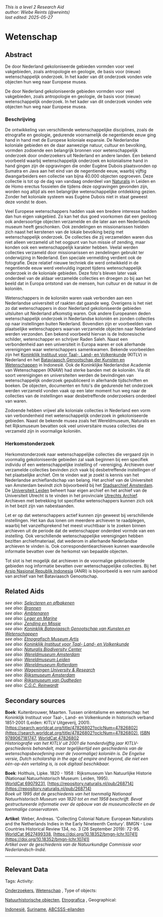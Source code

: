 
_This is a level 2 Research Aid_  
_author: Wiebe Reints (@wreints)_  
_last edited: 2025-05-27_  

# Wetenschap


## Abstract

De door Nederland gekoloniseerde gebieden vormden voor veel vakgebieden, zoals antropologie en geologie, de basis voor (nieuw) wetenschappelijk onderzoek. In het kader van dit onderzoek vonden vele objecten hun weg naar Europese musea.

De door Nederland gekoloniseerde gebieden vormden voor veel vakgebieden, zoals antropologie en geologie, de basis voor (nieuw) wetenschappelijk onderzoek. In het kader van dit onderzoek vonden vele objecten hun weg naar Europese musea.

### Beschrijving

De ontwikkeling van verschillende wetenschappelijke disciplines, zoals de etnografie en geologie, gedurende voornamelijk de negentiende eeuw ging hand in hand met de Europese koloniale expansie. De Nederlandse koloniale gebieden en de daar aanwezige natuur, cultuur en bevolking, vormden zodoende een belangrijk bronnen voor wetenschappelijk onderzoek door onderzoekers uit Nederland en andere landen. Een bekend voorbeeld waarbij wetenschappelijk onderzoek en kolonialisme hand in hand gingen zijn de opgravingen die onder Eugène Dubois plaatsvonden op Sumatra en Java aan het eind van de negentiende eeuw, waarbij vijftig dwangarbeiders een collectie van bijna 40.000 objecten opgroeven. Deze collectie is tot op de dag van vandaag onderdeel van [Naturalis](https://app.colonialcollections.nl/nl/research-guide/https%3A%2F%2Fn2t%252Enet%2Fark%3A%2F27023%2Fb897e22a1eae224b0ca13b5ec14d51cb) in Leiden en de Homo erectus fossielen die tijdens deze opgravingen gevonden zijn, worden nog altijd als een belangrijke wetenschappelijke ontdekking gezien. Zonder het koloniale systeem was Eugène Dubois niet in staat geweest deze vondst te doen.

Veel Europese wetenschappers hadden vaak een bredere interesse hadden dan hun eigen vakgebied. Zo kan het dus goed voorkomen dat een geoloog ook andersoortige objecten verzamelde en die later aan een Nederlands museum heeft geschonken. Ook zendelingen en missionarissen hielden zich naast het kerstenen van de lokale bevolking bezig met wetenschappelijk onderzoek. De collecties die zij verzamelden waren dus niet alleen verzameld uit het oogpunt van hun missie of zending, maar konden ook een wetenschappelijk karakter hebben. Veelal werden collecties verzameld door missionarissen en zendelingen gebruikt ter onderwijzing in Nederland. Een speciale vermelding verdient ook de fotografie. Deze relatief nieuwe techniek die werd ontwikkeld in de negentiende eeuw werd veelvuldig ingezet tijdens wetenschappelijk onderzoek in de koloniale gebieden. Deze foto's bleven later vaak onderdeel van de aldaar verzamelde collecties en droegen zo bij aan het beeld dat in Europa ontstond van de mensen, hun cultuur en de natuur in de koloniën.

Wetenschappers in de koloniën waren vaak verbonden aan een Nederlandse universiteit of raakten dat gaande weg. Overigens is het niet zo dat wetenschappers in door Nederland gekoloniseerde gebieden uitsluiten uit Nederland afkomstig waren. Ook andere Europeanen deden wetenschappelijk onderzoek in Nederlandse koloniën en zonden collecties op naar instellingen buiten Nederland. Bovendien zijn er voorbeelden van plaatselijke wetenschappers waarvan verzamelde objecten naar Nederland werden verzonden. Een bekend voorbeeld hiervan is de Indonesische schilder, wetenschapper en schrijver Raden Saleh. Naast een verbondenheid aan een universiteit in Europa waren er ook allerhande verenigingen waar wetenschappers samenkwamen. Bekende voorbeelden zijn het [Koninklijk Instituut voor Taal-, Land- en Volkenkunde](https://app.colonialcollections.nl/nl/research-guide/https%3A%2F%2Fn2t%252Enet%2Fark%3A%2F27023%2F62191a1bbed9b315db786f2037417b4f) (KITLV) in Nederland en het [Bataviaasch Genootschap der Kunsten en Wetenschappen](https://app.colonialcollections.nl/nl/research-guide/https%3A%2F%2Fn2t%252Enet%2Fark%3A%2F27023%2F879aa24d509fdae582d9cbd6cc60160c) in Indonesië. Ook de Koninklijke Nederlandse Academie van Wetenschappen (KNAW) had sterke banden met de koloniën. Via dit soort verenigingen en universiteiten werden de bevindingen van wetenschappelijk onderzoek gepubliceerd in allerhande tijdschriften en boeken. De objecten, documenten en foto's die gedurende het onderzoek werden verzameld vonden vaak op een later moment hun weg naar de collecties van de instellingen waar desbetreffende onderzoekers onderdeel van waren.

Zodoende hebben vrijwel alle koloniale collecties in Nederland een vorm van verbondenheid met wetenschappelijk onderzoek in gekoloniseerde gebieden. Naast de bekende musea zoals het Wereldmuseum, Naturalis en het Rijksmuseum bevatten ook veel universitaire musea collecties die verzameld zijn in voormalige koloniën.

### Herkomstonderzoek

Herkomstonderzoek naar wetenschappelijke collecties die vergaard zijn in voormalig gekoloniseerde gebieden zal vaak beginnen bij een specifiek individu of een wetenschappelijke instelling of -vereniging. Archieven over verzamelde collecties bevinden zich vaak bij desbetreffende instellingen of het plaatselijke archief. Om te vinden wat je zoekt is kennis van het Nederlandse archieflandschap van belang. Het archief van de Universiteit van Amsterdam bevindt zich bijvoorbeeld bij het [Stadsarchief Amsterdam](https://archief.amsterdam/inventarissen/details/30114). De [Universiteit Leiden](https://www.bibliotheek.universiteitleiden.nl/subject-guides/universiteitsarchieven#archieven) beheert haar eigen archief en het archief van de Universiteit Utrecht is te vinden in het provinciale [Utrechts Archief](https://hetutrechtsarchief.nl/). Archieven met betrekking tot specifieke wetenschappers kunnen zich ook in het bezit zijn van nabestaanden.

Let er op dat wetenschappers actief kunnen zijn geweest bij verschillende instellingen. Het kan dus lonen om meerdere archieven te raadplegen, waarbij het vanzelfsprekend het meest vruchtbaar is te zoeken binnen archieven uit de periode dat de wetenschapper onderdeel vormde van een instelling. Ook verschillende wetenschappelijke verenigingen hebben bezitten archiefmateriaal, dat wederom in allerhande Nederlandse archieven te vinden is. Ook correspondentiearchieven kunnen waardevolle informatie bevatten over de herkomst van bepaalde objecten. 

Tot slot is het mogelijk dat archieven in de voormalige gekoloniseerde gebieden nog informatie bevatten over wetenschappelijke collecties. Bij het [Arsip Nasional Republik Indonesia](https://anri.go.id/) (ANRI) is bijvoorbeeld is een ruim aanbod van archief van het Bataviaasch Genootschap.


## Related Aids

_see also: [Selecteren en afbakenen](niveau1/Dutch/SelecterenEnAfbakenen_20240425.yml)_  
_see also: [Bronnen](niveau1/Dutch/Bronnen_20240425.yml)_  
_see also: [Ambtenaren](niveau2/Dutch/Ambtenaren_20240320.yml)_  
_see also: [Leger en Marine](niveau2/Dutch/LegerEnMarine_20240326.yml)_  
_see also: [Zending en Missie](niveau2/Dutch/ZendingEnMissie_20240326.yml)_  
_see also: [Koninklijk Bataviaasch Genootschap van Kunsten en Wetenschappen](niveau3/Dutch/BGKW_20240827.yml)_  
_see also: [Etnografisch Museum Artis](niveau3/Dutch/EMArtis_20240711.yml)_  
_see also: [Koninklijk Instituut voor Taal- Land- en Volkenkunde](niveau3/Dutch/KITLV_20240704.yml)_  
_see also: [Naturalis Biodiversity Center](niveau3/Dutch/Naturalis_20240710.yml)_  
_see also: [Wereldmuseum Amsterdam](niveau3/Dutch/WMAmsterdam_20240711.yml)_  
_see also: [Wereldmuseum Leiden](niveau3/Dutch/WMLeiden_20240327.yml)_  
_see also: [Wereldmuseum Rotterdam](niveau3/Dutch/WMRotterdam_20240822.yml)_  
_see also: [Wageningen University & Research](niveau3/Dutch/WageningenUniversity_20240327.yml)_  
_see also: [Rijksmuseum Amsterdam](niveau3/Dutch/RijksmuseumAmsterdam_20241006.yml)_  
_see also: [Rijksmuseum van Oudheden](niveau3/Dutch/RMO_20241106.yml)_  
_see also: [C.G.C. Reinwardt](niveau3/Dutch/Reinwardt_20241217.yml)_  

## Secondary sources

**Boek**: Kuitenbrouwer, Maarten. Tussen oriëntalisme en wetenschap: het Koninklijk Instituut voor Taal-, Land- en Volkenkunde in historisch verband 1851-2001 (Leiden: KITLV Uitgeverij, 2001).  
[https://search.worldcat.org/title/47826802?oclcNum=47826802](https://search.worldcat.org/title/47826802?oclcNum=47826802), [ISBN 9789067181747](https://isbnsearch.org/isbn/9789067181747), [WorldCat 47826802](https://search.worldcat.org/title/47826802)  
_Historiografie van het KITLV uit 2001 die honderdvijftig jaar KITLV-geschiedenis behandelt, maar tegelijkertijd een geschiedenis van de wetenschapsbeoefening over de (voormalige) koloniën is. De Engelse versie, Dutch scholarship in the age of empire and beyond, die niet een één-op-één vertaling is, is ook digitaal beschikbaar._  

**Boek**: Holthuis, Lipke. 1820 - 1958 : Rijksmuseum Van Natuurlijke Historie (Nationaal Natuurhistorisch Museum: Leiden, 1995).  
[WorldCat 69079231](https://search.worldcat.org/title/69079231), [https://repository.naturalis.nl/pub/268714](https://repository.naturalis.nl/pub/268714)  
_Boek uit 1995 dat de geschiedenis van het toenmalig Nationaal Natuurhistorisch Museum van 1820 tot en met 1958 beschrijft. Bevat gestructureerde informatie over de opbouw van de museumcollectie en de toenmalige conservatoren._  

**Artikel**: Weber, Andreas. 'Collecting Colonial Nature: European Naturalists and the Netherlands Indies in the Early Nineteenth Century'. BMGN - Low Countries Historical Review 134, no. 3 (26 September 2019): 72-95.  
[WorldCat 9627499338](https://search.worldcat.org/title/9627499338), [https://doi.org/10.18352/bmgn-lchr.10741](https://doi.org/10.18352/bmgn-lchr.10741)  
_Artikel over de geschiedenis van de Natuurkundige Commissie voor Nederlandsch-Indië._  



---
## Relevant Data 
Tags:
  Activity:
  
[Onderzoekers](http://vocab.getty.edu/aat/300025576), [Wetenschap](http://vocab.getty.edu/aat/300054135)
,
  Type of objects:
  
[Natuurhistorische objecten](http://vocab.getty.edu/aat/300379591), [Etnografica](http://vocab.getty.edu/aat/300234108)
,
  Geographical:
  
[Indonesië](https://sws.geonames.org/1643084), [Suriname](https://sws.geonames.org/3382998), [ABCSSS-eilanden](https://sws.geonames.org/8505032)

        